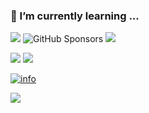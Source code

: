 ### 🌱 I’m currently learning ...


![](https://img.shields.io/github/followers/viwcy?style=social)
![GitHub Sponsors](https://img.shields.io/github/sponsors/viwcy?style=social)
![](https://img.shields.io/github/stars/viwcy?style=social)

![](https://img.shields.io/badge/-Java-007396?style=flat-square&logo=Java&logoColor=ffffff)
![](https://img.shields.io/badge/-WeChat-07C160?style=flat-square&logo=WeChat&logoColor=ffffff)

[![info](https://github-readme-stats.vercel.app/api?username=viwcy&align=right&show_icons=true&icon_color=CE1D2D&text_color=718096&bg_color=ffffff&hide_title=true)](https://github.com/anuraghazra/github-readme-stats)

![](https://visitor-badge.glitch.me/badge?page_id=viwcy.readme)
